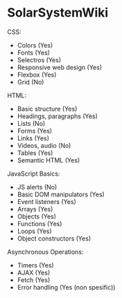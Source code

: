 # SolarSystemWiki

CSS:
- Colors (Yes)
- Fonts (Yes)
- Selectros (Yes)
- Responsive web design (Yes)
- Flexbox (Yes)
- Grid (No)

HTML:
- Basic structure (Yes)
- Headings, paragraphs (Yes)
- Lists (No)
- Forms (Yes)
- Links (Yes)
- Videos, audio (No)
- Tables (Yes)
- Semantic HTML (Yes)

JavaScript Basics:
- JS alerts (No)
- Basic DOM manipulators (Yes)
- Event listeners (Yes)
- Arrays (Yes)
- Objects (Yes)
- Functions (Yes)
- Loops (Yes)
- Object constructors (Yes)

Asynchronous Operations:
- Timers (Yes)
- AJAX (Yes)
- Fetch (Yes)
- Error handling (Yes (non spesific))
